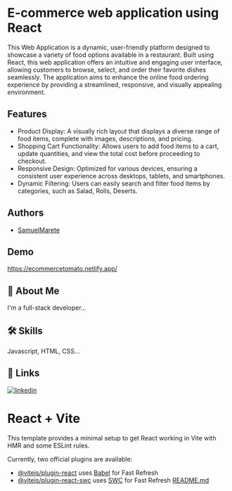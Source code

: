 

# E-commerce web application using React

This Web Application is a dynamic, user-friendly platform designed to showcase a variety of food options available in a restaurant. Built using React, this web application offers an intuitive and engaging user interface, allowing customers to browse, select, and order their favorite dishes seamlessly. The application aims to enhance the online food ordering experience by providing a streamlined, responsive, and visually appealing environment.




## Features

- Product Display: A visually rich layout that displays a diverse range of food items, complete with images, descriptions, and pricing.
- Shopping Cart Functionality: Allows users to add food items to a cart, update quantities, and view the total cost before proceeding to checkout.
- Responsive Design: Optimized for various devices, ensuring a consistent user experience across desktops, tablets, and smartphones.
- Dynamic Filtering: Users can easily search and filter food items by categories, such as Salad, Rolls, Deserts.


## Authors

- [SamuelMarete](https://github.com/SamuelMarete/)


## Demo

https://ecommercetomato.netlify.app/


## 🚀 About Me
I'm a full-stack developer...


## 🛠 Skills
Javascript, HTML, CSS...


## 🔗 Links
[![linkedin](https://img.shields.io/badge/linkedin-0A66C2?style=for-the-badge&logo=linkedin&logoColor=white)](www.linkedin.com/in/samuelmarete165)

# React + Vite

This template provides a minimal setup to get React working in Vite with HMR and some ESLint rules.

Currently, two official plugins are available:

- [@vitejs/plugin-react](https://github.com/vitejs/vite-plugin-react/blob/main/packages/plugin-react/README.md) uses [Babel](https://babeljs.io/) for Fast Refresh
- [@vitejs/plugin-react-swc](https://github.com/vitejs/vite-plugin-react-swc) uses [SWC](https://swc.rs/) for Fast Refresh
[README.md](https://github.com/user-attachments/files/16724481/README.md)
